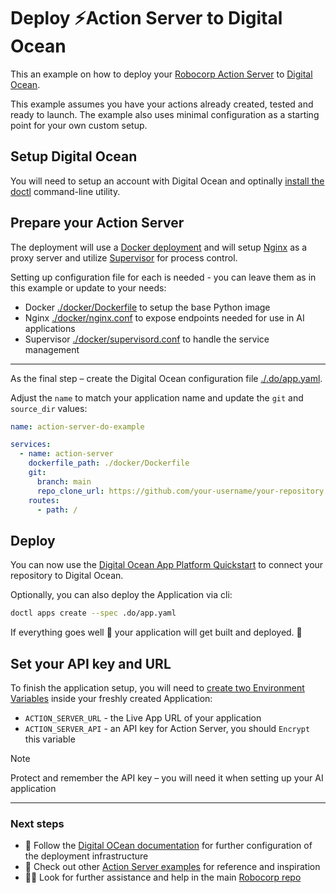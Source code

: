 # Deploy ⚡️Action Server to Digital Ocean

This an example on how to deploy your [Robocorp Action Server](https://github.com/robocorp/robo/tree/master/action_server/docs#readme) to [Digital Ocean](https://www.digitalocean.com).

This example assumes you have your actions already created, tested and ready to launch. The example also uses minimal configuration as a starting point for your own custom setup.

## Setup Digital Ocean

You will need to setup an account with Digital Ocean and optinally [install the doctl](https://docs.digitalocean.com/reference/doctl/how-to/install/) command-line utility.

## Prepare your Action Server

The deployment will use a [Docker deployment](https://docs.digitalocean.com/products/app-platform/how-to/deploy-from-container-images/) and will setup [Nginx](https://www.nginx.com) as a proxy server and utilize [Supervisor](https://supervisord.org/) for process control.

Setting up configuration file for each is needed - you can leave them as in this example or update to your needs:

- Docker [./docker/Dockerfile](./docker/Dockerfile) to setup the base Python image
- Nginx [./docker/nginx.conf](./docker/nginx.conf) to expose endpoints needed for use in AI applications
- Supervisor [./docker/supervisord.conf](./docker/supervisord.conf) to handle the service management

---

As the final step – create the Digital Ocean configuration file [./.do/app.yaml](./.do/app.yaml).

Adjust the `name` to match your application name and update the `git` and `source_dir` values:

```yaml
name: action-server-do-example

services:
  - name: action-server
    dockerfile_path: ./docker/Dockerfile
    git:
      branch: main
      repo_clone_url: https://github.com/your-username/your-repository.git
    routes:
      - path: /
```

## Deploy

You can now use the [Digital Ocean App Platform Quickstart](https://docs.digitalocean.com/products/app-platform/getting-started/quickstart/) to connect your repository to Digital Ocean.

Optionally, you can also deploy the Application via cli:

```sh
doctl apps create --spec .do/app.yaml
```

If everything goes well 🤞 your application will get built and deployed. 🚀

## Set your API key and URL

To finish the application setup, you will need to [create two Environment Variables](https://docs.digitalocean.com/products/app-platform/how-to/use-environment-variables/#using-bindable-variables-within-environment-variables) inside your freshly created Application:

- `ACTION_SERVER_URL` - the Live App URL of your application
- `ACTION_SERVER_API` - an API key for Action Server, you should `Encrypt` this variable

> [!NOTE]
> Protect and remember the API key – you will need it when setting up your AI application

---

### Next steps

- 📖 Follow the [Digital OCean documentation](https://docs.digitalocean.com) for further configuration of the deployment infrastructure
- 🌟 Check out other [Action Server examples](https://github.com/robocorp/actions-cookbook) for reference and inspiration
- 🙋‍♂️ Look for further assistance and help in the main [Robocorp repo](https://github.com/robocorp/robocorp)
